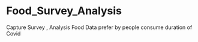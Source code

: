 # Food_Survey_Analysis
Capture Survey , Analysis Food Data prefer by people consume duration of Covid
